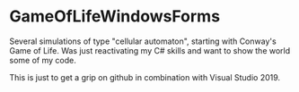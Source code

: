 # GameOfLifeWindowsForms
Several simulations of type "cellular automaton", starting with Conway's Game of Life. Was just reactivating my C# skills and want to show the world some of my code.

This is just to get a grip on github in combination with Visual Studio 2019.
